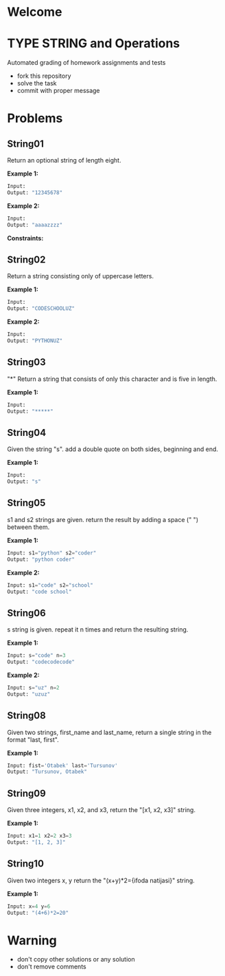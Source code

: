 # Welcome
# TYPE STRING and Operations

Automated grading of homework assignments and tests
- fork this repository
- solve the task
- commit with proper message

# Problems
## String01

  Return an optional string of length eight.

**Example 1:**

```Python
Input:
Output: "12345678"

```

**Example 2:**

```Python
Input:
Output: "aaaazzzz"

```

**Constraints:**

## String02

  Return a string consisting only of uppercase letters.

**Example 1:**

```Python
Input:
Output: "CODESCHOOLUZ"

```

**Example 2:**

```Python
Input:
Output: "PYTHONUZ"

```
## String03

  "*" Return a string that consists of only this character and is five in length.

**Example 1:**

```Python
Input:
Output: "*****"

```
## String04

  Given the string "s". add a double quote on both sides, beginning and end.

**Example 1:**

```Python
Input:
Output: "s"

```

## String05

  s1 and s2 strings are given. return the result by adding a space (" ") between them.

**Example 1:**

```Python
Input: s1="python" s2="coder"
Output: "python coder"

```

**Example 2:**

```Python
Input: s1="code" s2="school"
Output: "code school"

```

## String06

  s string is given. repeat it n times and return the resulting string.

**Example 1:**

```Python
Input: s="code" n=3
Output: "codecodecode"

```

**Example 2:**

```Python
Input: s="uz" n=2
Output: "uzuz"

```

## String08

  Given two strings, first_name and last_name, return a single string in the format "last, first".

**Example 1:**

```Python
Input: fist='Otabek' last='Tursunov'
Output: "Tursunov, Otabek"

```

## String09

  Given three integers, x1, x2, and x3, return the "[x1, x2, x3]" string.

**Example 1:**

```Python
Input: x1=1 x2=2 x3=3
Output: "[1, 2, 3]"

```

## String10

  Given two integers x, y return the "(x+y)*2={ifoda natijasi}" string.

**Example 1:**

```Python
Input: x=4 y=6
Output: "(4+6)*2=20"

```

# Warning
- don't copy other solutions or any solution
- don't remove comments